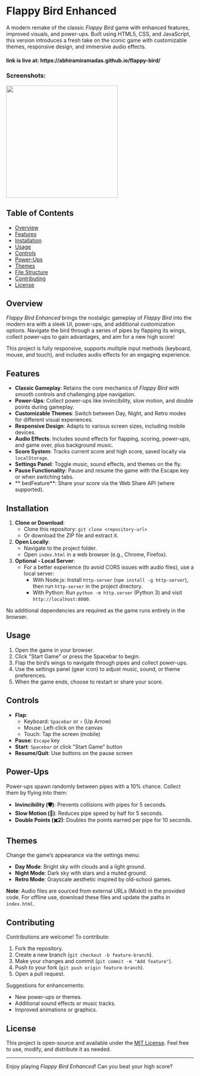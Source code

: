 # Flappy Bird Enhanced

A modern remake of the classic *Flappy Bird* game with enhanced features, improved visuals, and power-ups. Built using HTML5, CSS, and JavaScript, this version introduces a fresh take on the iconic game with customizable themes, responsive design, and immersive audio effects.

<h4>link is live at: https://abhiramiramadas.github.io/flappy-bird/
<h3>Screenshots:</h3>
<img src="https://github.com/user-attachments/assets/e9639441-e85f-4f17-a493-306553667ddb" width="300"/>


## Table of Contents

- [Overview](#overview)
- [Features](#features)
- [Installation](#installation)
- [Usage](#usage)
- [Controls](#controls)
- [Power-Ups](#power-ups)
- [Themes](#themes)
- [File Structure](#file-structure)
- [Contributing](#contributing)
- [License](#license)

## Overview

*Flappy Bird Enhanced* brings the nostalgic gameplay of *Flappy Bird* into the modern era with a sleek UI, power-ups, and additional customization options. Navigate the bird through a series of pipes by flapping its wings, collect power-ups to gain advantages, and aim for a new high score!

This project is fully responsive, supports multiple input methods (keyboard, mouse, and touch), and includes audio effects for an engaging experience.

## Features

- **Classic Gameplay**: Retains the core mechanics of *Flappy Bird* with smooth controls and challenging pipe navigation.
- **Power-Ups**: Collect power-ups like invincibility, slow motion, and double points during gameplay.
- **Customizable Themes**: Switch between Day, Night, and Retro modes for different visual experiences.
- **Responsive Design**: Adapts to various screen sizes, including mobile devices.
- **Audio Effects**: Includes sound effects for flapping, scoring, power-ups, and game over, plus background music.
- **Score System**: Tracks current score and high score, saved locally via `localStorage`.
- **Settings Panel**: Toggle music, sound effects, and themes on the fly.
- **Pause Functionality**: Pause and resume the game with the Escape key or when switching tabs.
- ** bedFeature**: Share your score via the Web Share API (where supported).

## Installation

1. **Clone or Download**:
   - Clone this repository: `git clone <repository-url>`
   - Or download the ZIP file and extract it.
2. **Open Locally**:
   - Navigate to the project folder.
   - Open `index.html` in a web browser (e.g., Chrome, Firefox).
3. **Optional - Local Server**:
   - For a better experience (to avoid CORS issues with audio files), use a local server:
     - With Node.js: Install `http-server` (`npm install -g http-server`), then run `http-server` in the project directory.
     - With Python: Run `python -m http.server` (Python 3) and visit `http://localhost:8000`.

No additional dependencies are required as the game runs entirely in the browser.

## Usage

1. Open the game in your browser.
2. Click "Start Game" or press the Spacebar to begin.
3. Flap the bird’s wings to navigate through pipes and collect power-ups.
4. Use the settings panel (gear icon) to adjust music, sound, or theme preferences.
5. When the game ends, choose to restart or share your score.

## Controls

- **Flap**:
  - Keyboard: `Spacebar` or `↑` (Up Arrow)
  - Mouse: Left-click on the canvas
  - Touch: Tap the screen (mobile)
- **Pause**: `Escape` key
- **Start**: `Spacebar` or click "Start Game" button
- **Resume/Quit**: Use buttons on the pause screen

## Power-Ups

Power-ups spawn randomly between pipes with a 10% chance. Collect them by flying into them:

- **Invincibility (🛡️)**: Prevents collisions with pipes for 5 seconds.
- **Slow Motion (🐌)**: Reduces pipe speed by half for 5 seconds.
- **Double Points (✖️2)**: Doubles the points earned per pipe for 10 seconds.

## Themes

Change the game’s appearance via the settings menu:

- **Day Mode**: Bright sky with clouds and a light ground.
- **Night Mode**: Dark sky with stars and a muted ground.
- **Retro Mode**: Grayscale aesthetic inspired by old-school games.


**Note**: Audio files are sourced from external URLs (Mixkit) in the provided code. For offline use, download these files and update the paths in `index.html`.

## Contributing

Contributions are welcome! To contribute:

1. Fork the repository.
2. Create a new branch (`git checkout -b feature-branch`).
3. Make your changes and commit (`git commit -m "Add feature"`).
4. Push to your fork (`git push origin feature-branch`).
5. Open a pull request.

Suggestions for enhancements:
- New power-ups or themes.
- Additional sound effects or music tracks.
- Improved animations or graphics.

## License

This project is open-source and available under the [MIT License](LICENSE). Feel free to use, modify, and distribute it as needed.

---

Enjoy playing *Flappy Bird Enhanced*! Can you beat your high score?
